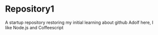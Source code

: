 # Repository1
A startup repository restoring my initial learning about github
Adolf here, I like Node.js and Coffeescript
